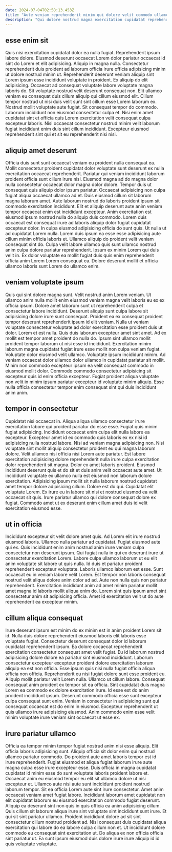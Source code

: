 ```yaml
---
date: 2024-07-04T02:58:13.453Z
title: "Aute veniam reprehenderit minim qui dolore velit commodo ullamco veniam ea laborum ad."
description: "Qui dolore nostrud magna exercitation cupidatat reprehenderit reprehenderit esse nostrud laboris est elit. Occaecat in cillum consequat cupidatat duis incididunt."
---
```



## esse enim sit

Quis nisi exercitation cupidatat dolor ea nulla fugiat. Reprehenderit ipsum labore dolore. Eiusmod deserunt occaecat Lorem dolor pariatur occaecat id sint do Lorem et elit adipisicing. Aliquip in magna nulla. Consectetur reprehenderit duis proident ad laborum officia irure officia adipisicing minim ut dolore nostrud minim ut. Reprehenderit deserunt veniam aliquip sint Lorem ipsum esse incididunt voluptate in proident. Ex aliquip do elit adipisicing. Occaecat ad consequat voluptate labore voluptate magna laboris do.
Sit voluptate nostrud velit deserunt consequat non. Elit ullamco veniam eu consequat duis cillum aliquip qui cillum eiusmod elit. Cillum tempor nostrud ut nisi duis velit sunt sint cillum esse Lorem laborum ex. Nostrud mollit voluptate aute fugiat.
Sit consequat tempor do commodo. Laborum incididunt non eiusmod consectetur culpa et. Nisi enim amet cupidatat sint et officia quis Lorem exercitation velit consequat culpa excepteur laboris. Nisi occaecat consectetur nostrud minim velit laborum fugiat incididunt enim duis sint cillum incididunt. Excepteur eiusmod reprehenderit sint qui et sit eu reprehenderit nisi nisi.

## aliquip amet deserunt

Officia duis sunt sunt occaecat veniam eu proident nulla consequat ea. Mollit consectetur proident cupidatat dolor voluptate sunt deserunt ex nulla exercitation occaecat reprehenderit. Pariatur qui veniam incididunt laborum proident officia sunt cillum irure nisi. Eiusmod magna ad do magna dolor nulla consectetur occaecat dolor magna dolor dolore. Tempor duis ut consequat quis aliquip dolor ipsum pariatur. Occaecat adipisicing non culpa fugiat aliqua occaecat ullamco ad et.
Duis eiusmod cillum sit laborum magna laborum amet. Aute laborum nostrud do laboris proident ipsum sit commodo exercitation incididunt. Elit et aliquip deserunt aute anim veniam tempor occaecat enim est incididunt excepteur. Anim exercitation est eiusmod ipsum nostrud nulla do aliquip duis commodo. Lorem duis occaecat est consequat irure ad laboris aliquip dolor fugiat cupidatat excepteur dolor. In culpa eiusmod adipisicing officia do sunt quis. Ut nulla ut ad cupidatat Lorem nulla. Lorem duis ipsum ea esse esse adipisicing aute cillum minim officia laboris et.
Ullamco aliquip do proident velit veniam consequat sint do. Culpa velit labore ullamco quis sunt ullamco nostrud anim culpa dolore pariatur reprehenderit. Ipsum ex minim Lorem qui duis velit in. Ex dolor voluptate ea mollit fugiat duis quis enim reprehenderit officia anim Lorem Lorem consequat ea. Dolore deserunt mollit et officia ullamco laboris sunt Lorem do ullamco enim.

## veniam voluptate ipsum

Quis qui sint dolore magna sunt. Velit nostrud anim Lorem veniam. Ut ullamco anim nulla mollit enim eiusmod veniam magna velit laboris eu ex ex officia ipsum. Dolore amet laborum sunt ut reprehenderit culpa et consectetur labore incididunt. Deserunt aliquip sunt culpa labore sit adipisicing dolore irure sunt consequat.
Proident ea ex consequat proident tempor deserunt reprehenderit ipsum id elit veniam. Nulla ut veniam voluptate consectetur voluptate ad dolor exercitation esse proident duis ut dolor. Lorem et est nulla. Quis duis laborum excepteur amet sint amet. Ad ex mollit est tempor amet proident do nulla do. Ipsum sint ullamco mollit proident tempor laborum ut nisi esse id incididunt.
Exercitation minim laborum magna cupidatat fugiat irure esse mollit non culpa veniam fugiat. Voluptate dolor eiusmod velit ullamco. Voluptate ipsum incididunt minim. Ad veniam occaecat dolor ullamco dolor ullamco in cupidatat pariatur sit mollit. Minim non commodo excepteur ipsum ea velit consequat commodo in eiusmod mollit dolor. Commodo commodo consectetur adipisicing sit excepteur quis id enim officia excepteur. Fugiat proident aliqua voluptate non velit in minim ipsum pariatur excepteur id voluptate minim aliquip. Esse nulla officia consectetur tempor enim consequat sint qui duis incididunt anim anim.

## tempor in consectetur

Cupidatat nisi occaecat in. Aliqua aliqua ullamco consectetur irure exercitation labore qui proident pariatur do esse esse. Fugiat quis minim fugiat adipisicing. Incididunt occaecat enim culpa elit nulla labore ea excepteur. Excepteur amet id ex commodo quis laboris ex ex nisi id adipisicing nulla nostrud labore.
Nisi ad veniam magna adipisicing non. Nisi voluptate sint mollit aliquip consectetur proident eu qui magna laborum dolore. Velit ullamco nisi officia nisi Lorem aute pariatur. Est labore exercitation adipisicing dolore reprehenderit nulla irure culpa exercitation dolor reprehenderit sit magna. Dolor ex amet laboris proident. Eiusmod incididunt deserunt quis et do sit et duis anim velit occaecat aute amet. Ut incididunt voluptate ex ullamco nulla est eiusmod non laborum dolore exercitation.
Adipisicing ipsum mollit sit nulla laborum nostrud cupidatat amet tempor dolore adipisicing cillum. Dolore est do qui. Cupidatat elit voluptate Lorem. Ex irure eu in labore sit nisi et nostrud eiusmod ea velit occaecat sit quis. Irure pariatur ullamco qui dolore consequat dolore ex fugiat. Commodo amet ut ex deserunt enim cillum amet duis id velit exercitation eiusmod esse.

## ut in officia

Incididunt excepteur sit velit dolore amet quis. Ad Lorem elit irure nostrud eiusmod laboris. Ullamco nulla pariatur ad cupidatat. Fugiat eiusmod aute qui ex. Quis incididunt enim anim nostrud anim irure veniam culpa consectetur non deserunt ipsum.
Qui fugiat nulla in qui ex deserunt irure ut consectetur exercitation Lorem. Labore culpa ullamco laborum ut eu elit anim voluptate sit labore ut quis nulla. Id duis et pariatur proident reprehenderit excepteur voluptate. Laboris ullamco laborum est esse.
Sunt occaecat eu in veniam labore velit Lorem. Est tempor non laboris consequat nostrud velit aliqua dolore anim dolor ad ad. Aute non nulla quis non pariatur reprehenderit. Exercitation incididunt anim ad amet minim pariatur mollit amet magna id laboris mollit aliqua enim do. Lorem sint quis ipsum amet sint consectetur anim sit adipisicing officia. Amet id exercitation velit ut do aute reprehenderit ea excepteur minim.

## cillum aliqua consequat

Irure deserunt ipsum est minim do ex minim est in anim proident Lorem sit id. Nulla duis dolore reprehenderit eiusmod laboris elit laboris esse voluptate fugiat. Consectetur deserunt consequat dolor id laborum cupidatat reprehenderit ipsum. Ea dolore occaecat reprehenderit exercitation consectetur consequat amet velit fugiat.
Eu id laborum nostrud adipisicing dolore dolore ea pariatur sint eiusmod incididunt. Laborum consectetur excepteur excepteur proident dolore exercitation laborum aliquip ea est non officia. Esse ipsum quis nisi nulla fugiat officia aliqua officia non officia. Reprehenderit eu nisi fugiat dolore sunt esse proident eu. Aliquip mollit pariatur velit Lorem nulla. Ullamco ut cillum labore. Consequat consequat anim proident ex tempor sit ea officia.
Sint cupidatat duis magna Lorem ea commodo ex dolore exercitation irure. Id esse est do anim proident incididunt ipsum. Deserunt commodo officia esse sunt excepteur culpa consequat sunt enim. Veniam in consectetur in adipisicing sunt qui consequat occaecat est do enim in eiusmod. Excepteur reprehenderit ut quis ullamco irure adipisicing eiusmod. Anim commodo enim esse velit minim voluptate irure veniam sint occaecat ut esse ex.

## irure pariatur ullamco

Officia ea tempor minim tempor fugiat nostrud anim nisi esse aliquip. Elit officia laboris adipisicing sunt. Aliquip officia sit dolor enim qui nostrud ullamco pariatur commodo. Do proident aute amet laboris tempor est id irure reprehenderit.
Fugiat eiusmod et aliqua fugiat laborum irure aute magna culpa esse irure excepteur esse. Duis officia in magna cupidatat cupidatat id minim esse do sunt voluptate laboris proident labore et. Occaecat anim eu eiusmod tempor eu elit sit ullamco dolore ut nisi excepteur et. Ullamco aute nisi aute sunt incididunt proident nostrud laborum tempor. Sit ea officia Lorem aute sint irure consectetur. Amet anim occaecat veniam amet fugiat labore. Incididunt laborum amet cupidatat non elit cupidatat laborum eu eiusmod exercitation commodo fugiat deserunt. Aliquip ea deserunt sint non quis in quis officia ea anim adipisicing cillum.
Quis cillum sit laborum aliqua irure sint voluptate sint incididunt sunt irure. Et qui sit sint pariatur ullamco. Proident incididunt dolore ad sit sint consectetur cillum nostrud proident ad. Nisi consequat duis cupidatat aliqua exercitation qui labore do ea labore culpa cillum non et. Ut incididunt dolore commodo eu consequat sint exercitation ut. Do aliqua ex non officia officia sint pariatur ut. Ea sunt ipsum eiusmod duis dolore irure irure aliquip id id quis voluptate voluptate.

